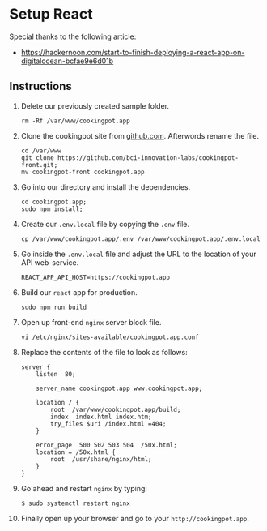 # Setup React
Special thanks to the following article:

* https://hackernoon.com/start-to-finish-deploying-a-react-app-on-digitalocean-bcfae9e6d01b

## Instructions

1. Delete our previously created sample folder.

    ```
    rm -Rf /var/www/cookingpot.app
    ```

2. Clone the cookingpot site from [github.com](https://github.com/bci-innovation-labs/cookingpot-front). Afterwords rename the file.

    ```
    cd /var/www
    git clone https://github.com/bci-innovation-labs/cookingpot-front.git;
    mv cookingpot-front cookingpot.app
    ```

3. Go into our directory and install the dependencies.

    ```
    cd cookingpot.app;
    sudo npm install;
    ```

4. Create our ``.env.local`` file by copying the ``.env`` file.

    ```
    cp /var/www/cookingpot.app/.env /var/www/cookingpot.app/.env.local
    ```

5. Go inside the ``.env.local`` file and adjust the URL to the location of your API web-service.

    ```
    REACT_APP_API_HOST=https://cookingpot.app
    ```

6. Build our ``react`` app for production.

    ```
    sudo npm run build
    ```

7. Open up front-end ``nginx`` server block file.

    ```
    vi /etc/nginx/sites-available/cookingpot.app.conf
    ```

8. Replace the contents of the file to look as follows:

    ```
    server {
        listen  80;

        server_name cookingpot.app www.cookingpot.app;

        location / {
            root  /var/www/cookingpot.app/build;
            index  index.html index.htm;
            try_files $uri /index.html =404;
        }

        error_page  500 502 503 504  /50x.html;
        location = /50x.html {
            root  /usr/share/nginx/html;
        }
    }
    ```

9. Go ahead and restart ``nginx`` by typing:

    ```
    $ sudo systemctl restart nginx
    ```

10. Finally open up your browser and go to your ``http://cookingpot.app``.
